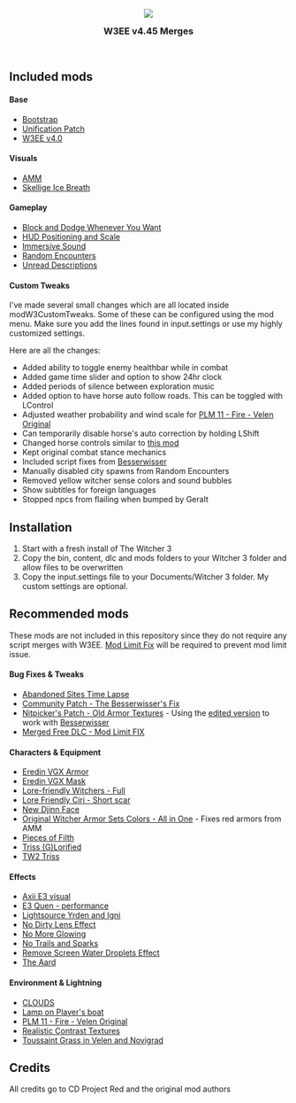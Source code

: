 <p align="center">
  <img src="./.github/banner.png" />

  <h3 align="center" style="margin: 0;">W3EE v4.45 Merges</h3>
</p>

<br>

## Included mods

#### Base
- [Bootstrap](https://www.nexusmods.com/witcher3/mods/2109)
- [Unification Patch](https://www.nexusmods.com/witcher3/mods/2134)
- [W3EE v4.0](https://www.nexusmods.com/witcher3/mods/3522)

#### Visuals
- [AMM](https://www.nexusmods.com/witcher3/mods/780)
- [Skellige Ice Breath](https://www.nexusmods.com/witcher3/mods/1257)

#### Gameplay
- [Block and Dodge Whenever You Want](https://www.nexusmods.com/witcher3/mods/1080)
- [HUD Positioning and Scale](https://www.nexusmods.com/witcher3/mods/861)
- [Immersive Sound](https://www.nexusmods.com/witcher3/mods/1921)
- [Random Encounters](https://www.nexusmods.com/witcher3/mods/785)
- [Unread Descriptions](https://www.nexusmods.com/witcher3/mods/2831)

#### Custom Tweaks
I've made several small changes which are all located inside modW3CustomTweaks.
Some of these can be configured using the mod menu.
Make sure you add the lines found in input.settings or use my highly customized settings.

Here are all the changes:
- Added ability to toggle enemy healthbar while in combat
- Added game time slider and option to show 24hr clock
- Added periods of silence between exploration music
- Added option to have horse auto follow roads. This can be toggled with LControl
- Adjusted weather probability and wind scale for [PLM 11 - Fire - Velen Original](https://www.nexusmods.com/witcher3/mods/3170)
- Can temporarily disable horse's auto correction by holding LShift
- Changed horse controls similar to [this mod](https://www.nexusmods.com/witcher3/mods/2900)
- Kept original combat stance mechanics
- Included script fixes from [Besserwisser](https://www.nexusmods.com/witcher3/mods/3163)
- Manually disabled city spawns from Random Encounters
- Removed yellow witcher sense colors and sound bubbles
- Show subtitles for foreign languages
- Stopped npcs from flailing when bumped by Geralt

## Installation
1. Start with a fresh install of The Witcher 3
2. Copy the bin, content, dlc and mods folders to your Witcher 3 folder and allow files to be overwritten
3. Copy the input.settings file to your Documents/Witcher 3 folder. My custom settings are optional.

## Recommended mods
These mods are not included in this repository since they do not require any script merges with W3EE.
[Mod Limit Fix](https://www.nexusmods.com/witcher3/mods/3643) will be required to prevent mod limit issue.

#### Bug Fixes & Tweaks
- [Abandoned Sites Time Lapse](https://www.nexusmods.com/witcher3/mods/2635)
- [Community Patch - The Besserwisser's Fix](https://www.nexusmods.com/witcher3/mods/3163)
- [Nitpicker's Patch - Old Armor Textures](https://www.nexusmods.com/witcher3/mods/2117) - Using the [edited version](https://drive.google.com/drive/folders/1XxyLct5M4mntvIB3QPNvBMn_Q0SKTJ-Z) to work with [Besserwisser](https://www.nexusmods.com/witcher3/mods/3163)
- [Merged Free DLC - Mod Limit FIX](https://www.nexusmods.com/witcher3/mods/3334)

#### Characters & Equipment
- [Eredin VGX Armor](https://www.nexusmods.com/witcher3/mods/1319)
- [Eredin VGX Mask](https://www.nexusmods.com/witcher3/mods/2077)
- [Lore-friendly Witchers - Full](https://www.nexusmods.com/witcher3/mods/390)
- [Lore Friendly Ciri - Short scar](https://www.nexusmods.com/witcher3/mods/685)
- [New Djinn Face](https://www.nexusmods.com/witcher3/mods/554)
- [Original Witcher Armor Sets Colors - All in One](https://www.nexusmods.com/witcher3/mods/1536) - Fixes red armors from AMM
- [Pieces of Filth](https://www.nexusmods.com/witcher3/mods/3444)
- [Triss (G)Lorified](https://www.nexusmods.com/witcher3/mods/3223)
- [TW2 Triss](https://www.nexusmods.com/witcher3/mods/2223)

#### Effects
- [Axii E3 visual](https://www.nexusmods.com/witcher3/mods/594)
- [E3 Quen - performance](https://www.nexusmods.com/witcher3/mods/2366)
- [Lightsource Yrden and Igni](https://www.nexusmods.com/witcher3/mods/2853)
- [No Dirty Lens Effect](https://www.nexusmods.com/witcher3/mods/347)
- [No More Glowing](https://www.nexusmods.com/witcher3/mods/3242)
- [No Trails and Sparks](https://www.nexusmods.com/witcher3/mods/3522)
- [Remove Screen Water Droplets Effect](https://www.nexusmods.com/witcher3/mods/408)
- [The Aard](https://www.nexusmods.com/witcher3/mods/2346)

#### Environment & Lightning
- [CLOUDS](https://www.nexusmods.com/witcher3/mods/2169)
- [Lamp on Player's boat](https://www.nexusmods.com/witcher3/mods/2770)
- [PLM 11 - Fire - Velen Original](https://www.nexusmods.com/witcher3/mods/3170)
- [Realistic Contrast Textures](https://www.nexusmods.com/witcher3/mods/1505)
- [Toussaint Grass in Velen and Novigrad](https://www.nexusmods.com/witcher3/mods/1836)

## Credits
All credits go to CD Project Red and the original mod authors
